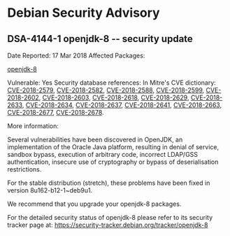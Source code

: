 
Debian Security Advisory
========================


DSA-4144-1 openjdk-8 -- security update
---------------------------------------



Date Reported:
17 Mar 2018
Affected Packages:

[openjdk-8](https://packages.debian.org/src:openjdk-8)

Vulnerable:
Yes
Security database references:
In Mitre's CVE dictionary: [CVE-2018-2579](https://security-tracker.debian.org/tracker/CVE-2018-2579), [CVE-2018-2582](https://security-tracker.debian.org/tracker/CVE-2018-2582), [CVE-2018-2588](https://security-tracker.debian.org/tracker/CVE-2018-2588), [CVE-2018-2599](https://security-tracker.debian.org/tracker/CVE-2018-2599), [CVE-2018-2602](https://security-tracker.debian.org/tracker/CVE-2018-2602), [CVE-2018-2603](https://security-tracker.debian.org/tracker/CVE-2018-2603), [CVE-2018-2618](https://security-tracker.debian.org/tracker/CVE-2018-2618), [CVE-2018-2629](https://security-tracker.debian.org/tracker/CVE-2018-2629), [CVE-2018-2633](https://security-tracker.debian.org/tracker/CVE-2018-2633), [CVE-2018-2634](https://security-tracker.debian.org/tracker/CVE-2018-2634), [CVE-2018-2637](https://security-tracker.debian.org/tracker/CVE-2018-2637), [CVE-2018-2641](https://security-tracker.debian.org/tracker/CVE-2018-2641), [CVE-2018-2663](https://security-tracker.debian.org/tracker/CVE-2018-2663), [CVE-2018-2677](https://security-tracker.debian.org/tracker/CVE-2018-2677), [CVE-2018-2678](https://security-tracker.debian.org/tracker/CVE-2018-2678).  

More information:

Several vulnerabilities have been discovered in OpenJDK, an
implementation of the Oracle Java platform, resulting in denial of
service, sandbox bypass, execution of arbitrary code, incorrect
LDAP/GSS authentication, insecure use of cryptography or bypass of
deserialisation restrictions.


For the stable distribution (stretch), these problems have been
fixed in version 8u162-b12-1~deb9u1.


We recommend that you upgrade your openjdk-8 packages.


For the detailed security status of openjdk-8 please refer to
its security tracker page at:
<https://security-tracker.debian.org/tracker/openjdk-8>





